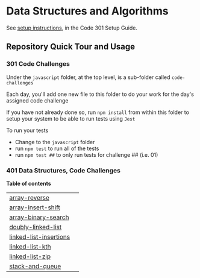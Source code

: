 # Data Structures and Algorithms

See [setup instructions](https://codefellows.github.io/setup-guide/code-301/3-code-challenges), in the Code 301 Setup Guide.

## Repository Quick Tour and Usage

### 301 Code Challenges

Under the `javascript` folder, at the top level, is a sub-folder called `code-challenges`

Each day, you'll add one new file to this folder to do your work for the day's assigned code challenge

If you have not already done so, run `npm install` from within this folder to setup your system to be able to run tests using `Jest`

To run your tests

- Change to the `javascript` folder
- run `npm test` to run all of the tests
- run `npm test ##` to only run tests for challenge ## (i.e. 01)

### 401 Data Structures, Code Challenges

**Table of contents**


|||
|-----|-------|
[array-reverse](javascript/array-reverse/README.md)|
|[array-insert-shift](javascript/array-insert-shift/README.md)|
|[array-binary-search](javascript/array-binary-search/README.md)|
|[doubly-linked-list](javascript/linked-list/README.md)|
|[linked-list-insertions](javascript/linked-list-insertions/README.md)|
|[linked-list-kth](javascript/linked-list-kth/README.md)|
|[linked-list-zip](javascript/linked-list-zip/README.md)|
|[stack-and-queue](javascript/stack-and-queue/README.md)|






